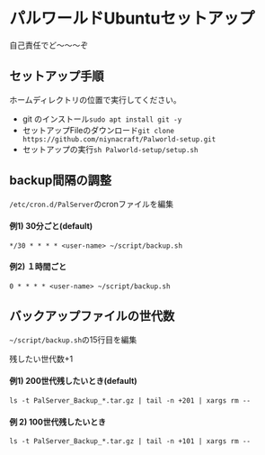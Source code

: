 # パルワールドUbuntuセットアップ
自己責任でど～～～ぞ

## セットアップ手順

ホームディレクトリの位置で実行してください。

- git のインストール`sudo apt install git -y`
- セットアップFileのダウンロード`git clone https://github.com/niynacraft/Palworld-setup.git`
- セットアップの実行`sh Palworld-setup/setup.sh`

## backup間隔の調整
`/etc/cron.d/PalServer`のcronファイルを編集
#### 例1) 30分ごと(default)
```
*/30 * * * * <user-name> ~/script/backup.sh
```
#### 例2) １時間ごと
```
0 * * * * <user-name> ~/script/backup.sh
``` 

## バックアップファイルの世代数
`~/script/backup.sh`の15行目を編集

残したい世代数+1

#### 例1) 200世代残したいとき(default)
```
ls -t PalServer_Backup_*.tar.gz | tail -n +201 | xargs rm --
```

#### 例 2) 100世代残したいとき
```
ls -t PalServer_Backup_*.tar.gz | tail -n +101 | xargs rm --
```
